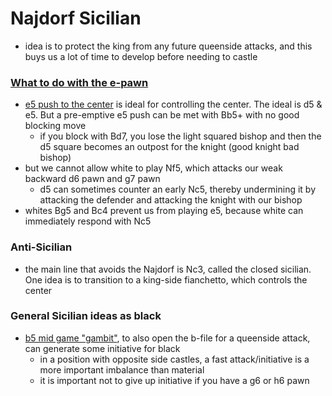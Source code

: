 # Najdorf Sicilian
- idea is to protect the king from any future queenside attacks, and this buys us a lot of time to develop before needing to castle

### [What to do with the e-pawn](https://www.youtube.com/watch?v=6zQCI0G5CaM&t=1s&ab_channel=ChessCoachAndras)
- [e5 push to the center](https://lichess.org/analysis/rnbqkb1r/pp3ppp/3p1n2/4p3/3NP3/2N5/PPP2PPP/R1BQKB1R_w_KQkq_-_0_1) is ideal for controlling the center. The ideal is d5 & e5. But a pre-emptive e5 push can be met with Bb5+ with no good blocking move
  - if you block with Bd7, you lose the light squared bishop and then the d5 square becomes an outpost for the knight (good knight bad bishop)
- but we cannot allow white to play Nf5, which attacks our weak backward d6 pawn and g7 pawn
  - d5 can sometimes counter an early Nc5, thereby undermining it by attacking the defender and attacking the knight with our bishop
- whites Bg5 and Bc4 prevent us from playing e5, because white can immediately respond with Nc5

### Anti-Sicilian
- the main line that avoids the Najdorf is Nc3, called the closed sicilian. One idea is to transition to a king-side fianchetto, which controls the center

### General Sicilian ideas as black
- [b5 mid game "gambit"](https://lichess.org/analysis/r2r2k1/p2bbpp1/2nppn1p/qp6/4PP1B/2NB1N2/PPPQ2PP/1K1R3R%20w%20-%20-%200%2014), to also open the b-file for a queenside attack, can generate some initiative for black
  - in a position with opposite side castles, a fast attack/initiative is a more important imbalance than material
  - it is important not to give up initiative if you have a g6 or h6 pawn
